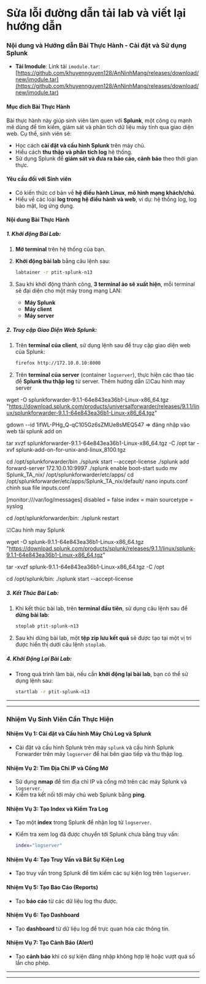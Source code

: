# Sửa lỗi đường dẫn tải lab và viết lại hướng dẫn
### **Nội dung và Hướng dẫn Bài Thực Hành - Cài đặt và Sử dụng Splunk**
* **Tải Imodule**: Link tải `imodule.tar`: [https://github.com/khuyennguyen128/AnNinhMang/releases/download/new/imodule.tar](https://github.com/khuyennguyen128/AnNinhMang/releases/download/new/imodule.tar)

#### **Mục đích Bài Thực Hành**

Bài thực hành này giúp sinh viên làm quen với **Splunk**, một công cụ mạnh mẽ dùng để tìm kiếm, giám sát và phân tích dữ liệu máy tính qua giao diện web. Cụ thể, sinh viên sẽ:

* Học cách **cài đặt và cấu hình Splunk** trên máy chủ.
* Hiểu cách **thu thập và phân tích log** hệ thống.
* Sử dụng Splunk để **giám sát và đưa ra báo cáo, cảnh báo** theo thời gian thực.

#### **Yêu cầu đối với Sinh viên**

* Có kiến thức cơ bản về **hệ điều hành Linux**, **mô hình mạng khách/chủ**.
* Hiểu về các loại **log trong hệ điều hành và web**, ví dụ: hệ thống log, log bảo mật, log ứng dụng.

#### **Nội dung Bài Thực Hành**

##### **1. Khởi động Bài Lab:**

1. **Mở terminal** trên hệ thống của bạn.

2. **Khởi động bài lab** bằng câu lệnh sau:

   ```bash
   labtainer -r ptit-splunk-n13
   ```



3. Sau khi khởi động thành công, **3 terminal ảo sẽ xuất hiện**, mỗi terminal sẽ đại diện cho một máy trong mạng LAN:

   * **Máy Splunk** 
   * **Máy client** 
   * **Máy server**

##### **2. Truy cập Giao Diện Web Splunk:**

1. Trên **terminal của client**, sử dụng lệnh sau để truy cập giao diện web của Splunk:

   ```bash
   firefox http://172.10.0.10:8000
   ```

2. Trên **terminal của server** (container `logserver`), thực hiện các thao tác để **Splunk thu thập log** từ server.
Thêm hướng dẫn 
☑Cau hinh may server

wget -O splunkforwarder-9.1.1-64e843ea36b1-Linux-x86_64.tgz "https://download.splunk.com/products/universalforwarder/releases/9.1.1/linux/splunkforwarder-9.1.1-64e843ea36b1-Linux-x86_64.tgz"

gdown --id 1ifWL-PHg_Q-qC105Gz6sZMUe8sMEQ547 => đăng nhập vào web tải splunk add on

tar xvzf splunkforwarder-9.1.1-64e843ea36b1-Linux-x86_64.tgz -C /opt
tar -xvf splunk-add-on-for-unix-and-linux_8100.tgz

cd /opt/splunkforwarder/bin 
	./splunk start --accept-license
	./splunk add forward-server 172.10.0.10:9997
	./splunk enable boot-start
sudo mv Splunk_TA_nix/ /opt/splunkforwarder/etc/apps/
cd /opt/splunkforwarder/etc/apps/Splunk_TA_nix/default/
nano inputs.conf chinh sua file inputs.conf 

[monitor:///var/log/messages]
disabled = false
index = main
sourcetype = syslog


cd /opt/splunkforwarder/bin: ./splunk restart

☑Cau hinh may Splunk

wget -O splunk-9.1.1-64e843ea36b1-Linux-x86_64.tgz "https://download.splunk.com/products/splunk/releases/9.1.1/linux/splunk-9.1.1-64e843ea36b1-Linux-x86_64.tgz"

tar -xvzf splunk-9.1.1-64e843ea36b1-Linux-x86_64.tgz -C /opt

cd /opt/splunk/bin: ./splunk start --accept-license


##### **3. Kết Thúc Bài Lab:**

1. Khi kết thúc bài lab, trên **terminal đầu tiên**, sử dụng câu lệnh sau để **dừng bài lab**:

   ```bash
   stoplab ptit-splunk-n13
   ```

2. Sau khi dừng bài lab, một **tệp zip lưu kết quả** sẽ được tạo tại một vị trí được hiển thị dưới câu lệnh `stoplab`.

##### **4. Khởi Động Lại Bài Lab:**

* Trong quá trình làm bài, nếu cần **khởi động lại bài lab**, bạn có thể sử dụng lệnh sau:

  ```bash
  startlab -r ptit-splunk-n13
  ```

---

---

### **Nhiệm Vụ Sinh Viên Cần Thực Hiện**

#### **Nhiệm Vụ 1: Cài đặt và Cấu hình Máy Chủ Log và Splunk**

* Cài đặt và cấu hình Splunk trên máy `splunk` và cấu hình Splunk Forwarder trên máy `logserver` để hai bên giao tiếp và thu thập log.

#### **Nhiệm Vụ 2: Tìm Địa Chỉ IP và Cổng Mở**

* Sử dụng **nmap** để tìm địa chỉ IP và cổng mở trên các máy Splunk và `logserver`.
* Kiểm tra kết nối tới máy chủ web Splunk bằng **ping**.

#### **Nhiệm Vụ 3: Tạo Index và Kiểm Tra Log**

* Tạo một **index** trong Splunk để nhận log từ `logserver`.
* Kiểm tra xem log đã được chuyển tới Splunk chưa bằng truy vấn:

  ```bash
  index="logserver"
  ```

#### **Nhiệm Vụ 4: Tạo Truy Vấn và Bắt Sự Kiện Log**

* Tạo truy vấn trong Splunk để tìm kiếm các sự kiện log trên `logserver`.

#### **Nhiệm Vụ 5: Tạo Báo Cáo (Reports)**

* Tạo **báo cáo** từ các dữ liệu log thu được.

#### **Nhiệm Vụ 6: Tạo Dashboard**

* Tạo **dashboard** từ dữ liệu log để trực quan hóa các thông tin.

#### **Nhiệm Vụ 7: Tạo Cảnh Báo (Alert)**

* Tạo **cảnh báo** khi có sự kiện đăng nhập không hợp lệ hoặc vượt quá số lần cho phép.

---


---



